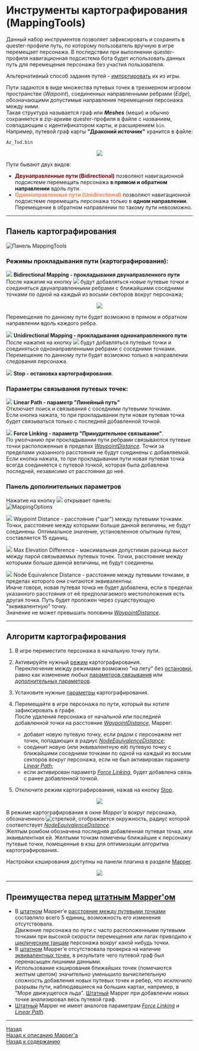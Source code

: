 # **Инструменты картографирования (MappingTools)**

Данный набор инструментов позволяет зафиксировать и сохранить в quester-профиле путь, по которому пользователь вручную в игре перемещает персонажа. В последствии при выполнении quester-профиля навигационная подсистема бота будет использовать данных путь для перемещения персонажа без участия пользователя.  

Альтернативный способ задания путей - [импортировать](Mapper-GraphTools-RU.md#ref-ImportFromGame) их из игры.

Пути задаются в виде множества путевых точек в трехмерном игровом пространстве (*Waipoint*), соединенных направленными ребрами (*Edge*), обозначающими допустимые направления перемещения персонажа между ними.  
Такая структура называется граф или ***Meshes*** (меши) и обычно сохраняется в zip-архиве quester-профиля в файле с названием, совпадающим с идентификатором карты, и расширением ``bin``.  
Например, путевой граф карты **"Драконий источник"** хранится в файле:
```
Az_Tod.bin
```

<p align="center"><img src="img/MapperExt.png"></p>

Пути бывают двух видов:
- **<font color=Maroon>Двунаправленные пути (Bidirectional)</font>** позволяют навигационной подсистеме перемещать персонажа **в прямом и обратном направлении** вдоль пути.
- **<font color=Coral>Однонаправленные пути (Unidirectional)</font>** позволяют навигационной подсистеме перемещать персонажа только в **одном направлении**. Перемещение в обратном направлении по такому пути невозможно.

---

## **Панель картографирования**
![Панель MappingTools](img/MapperExt-Panel-Mapping.png)

### <a name="ref-MappingModes"></a> **Режимы прокладывания пути (картографирования):**

![](img/icons/miniBiPath.png) **<a name="ref-BidirectionalMapping">Bidirectional Mapping</a> - прокладывания двунаправленного пути**  
После нажатия на кнопку ![](img/icons/miniBiPath.png) будут добавляться новые путевые точки и соединяться двунаправленными ребрами с ближайшими соседними точками по одной на каждый из восьми секторов вокруг персонажа;  
<p align="center"><img src="img/Sectors.png"></p>
Перемещение по данному пути будет возможно в прямом и обратном направлении вдоль каждого ребра.  

![](img/icons/miniUniPath.png) **<a name="ref-UnidirectionalMapping">Unidirectional Mapping</a> - прокладывания однонаправленного пути**  
После нажатия на кнопку ![](img/icons/miniUniPath.png) будут добавляться путевые точки и соединяться однонаправленными ребрами с соседними точками. Перемещение по данному пути будет возможно только в направлении следования персонажа.

![](img/icons/miniStop.png) **<a name="ref-Stop"> Stop</a> - остановка картографирования**.


### <a name="ref-LinkingModes"></a> **Параметры связывания путевых точек:**

![](img/icons/miniLinPath.png) **<a name="ref-LinearPath">Linear Path</a> - параметр "Линейный путь"**  
Отключает поиск и связывания с соседними путевыми точками.  
Если кнопка нажата, то при прокладывании пути новая путевая точка будет связываться только с последней добавленной точкой. 

![](img/icons/miniLink.png) **<a name="ref-ForceLinking">Force Linking</a> - параметр "Принудительное связывание"**.  
По умолчанию при прокладывании пути ребрами связываются путевые точки расположенные в пределах [*WaypointDistance*](#ref-WaypointDistance). Точки за пределами указанного расстояния не будут соединены с добавляемой.
Если кнопка нажата, то при прокладывании пути новая путевая точка всегда соединяется с путевой точкой, которая была добавлена последней, независимо от расстояния до неё.

### <a name="ref-MappingOptions"></a> **Панель дополнительных параметров**
Нажатие на кнопку ![](img/icons/miniGear.png) открывает панель:  
![MappingOptions](img/MapperExt-Panel-MappingOptions.png)

![](img/icons/miniNodeDistance.png) <a name="ref-WaypointDistance">Waypoint Distance</a> - расстояние ("шаг") между путевыми точками.  Точки, расстояние между которыми больше данной величины, не будут соединены. Оптимальное значение, установленное опытным путем, составляется 15 единиц.  

![](img/icons/miniZdiff.png) <a name="ref-MaxElevationDifference">Max Elevation Difference</a> - максимальная допустимая разница высот между парой связываемых путевых точек. Точки, расстояние между которыми больше данной величины, не будут соединены.    

![](img/icons/miniDistance.png) <a name="ref-NodeEquivalenceDistance">Node Equivalence Distance</a> - расстояние между путевыми точками, в пределах которого они считаются эквивалентны.  
Иначе говоря, новая путевая точка не будет добавлена, если в пределах указанного расстояния от её предполагаемого местоположения есть другая точка. Путь будет проложен через существующую "эквивалентную" точку.  
Значение не может превышать половины [*WaypointDistance*](#ref-WaypointDistance).  

---

## **Алгоритм картографирования**

1. В игре переместите персонажа в начальную точку пути.  
   
2. Активируйте нужный [режим](#ref-MappingModes) картографирования<!-- (![](img/icons/miniUniPath.png) [одно-](#ref-UnidirectionalMapping) или ![](img/icons/miniBiPath.png) [двунаправленного](#ref-BidirectionalMapping) пути)-->.  
   Переключение между режимами возможно "на лету" без [остановки](#ref-Stop), равно как изменение любых [параметров связывания](#ref-LinkingModes) или [дополнительных параметров](#ref-MappingOptions).  

3. Установите нужные [параметры](#ref-LinkingModes) картографирования.

4. Перемещайте в игре персонажа по пути, который вы хотите зафиксировать в графе.  
   После удаления персонажа от начальной или последней добавленной точки на расстояние [*WaypointDistance*](#ref-WaypointDistance), Mapper:
   - добавит новую путевую точку, если рядом с персонажем нет точек, попадающих в радиус [*NodeEquivalenceDistance*](#ref-NodeEquivalenceDistance);
   - соединит новую (или эквивалентную ей) путевую точку с ближайшими соседними точками по одной на каждый из восьми секторов вокруг персонажа, если не был активирован параметр [*Linear Path*](#ref-LinearPath);
   - если активирован параметр [*Force Linking*](#ref-ForceLinking), будет добавлена связь с ранее добавленной точкой.  
   
5. Отключите режим картографирования, нажав на кнопку <!-- ![](img/icons/miniStop.png)--> [Stop](#ref-Stop).

<p align="center"><img src="diagrams/Mapping-RU.png"></p>

В режиме картографирования в окне *Mapper'a* вокруг персонажа, обозначенного ![стрелкой](ing/../img/icons/charArrow.png), отображается окружность, радиус которой соответствует [*NodeEquivalenceDistance*](#ref-NodeEquivalenceDistance).  
Желтым ромбом обозначена последняя добавленная путевая точка, или эквивалентная ей. Желтыми точкам помечены ближайшие к персонажу путевые точки, помещенные в кэш для оптимизации алгоритма картографирования.  

Настройки кэширования доступны на панели плагина в разделе [Mapper](AllSettings-RU.md#ref-CacheOptions).

<p align="center"><img src="img/MapperExt-Mapping.png"></p>

---

## **Преимущества перед [штатным Mapper'ом](https://www.neverwinter-bot.com/forums/viewtopic.php?p=43909#p43909)**
- В [штатном](https://www.neverwinter-bot.com/forums/viewtopic.php?p=43909#p43909) Mapper'e  [расстояние между путевыми точками](#ref-WaypointDistance) составляло всего 5 единиц, возможность его изменения отсутствовала.  
  Движение персонажа по пути с часто расположенными путевыми точками при высокой скорости перемещения или лагах приводило к [циклическим танцам](https://www.neverwinter-bot.com/forums/viewtopic.php?p=41682#p41682) персонажа вокруг какой нибудь точки.  
- В [штатном](https://www.neverwinter-bot.com/forums/viewtopic.php?p=43909#p43909) Mapper'e  отсутствовала проверка на наличие [эквивалентных точек](#ref-NodeEquivalenceDistance), в результате чего путевой граф был перенасыщен лишними данными.
- Использование кэширования ближайших точек (помечаются желтым цветом) значительно уменьшило вычислительную сложность добавления новых путевых точек и ребер, что исключило разрывы пути, наблюдавшиеся на больших картах, например, в "Море движущегося льда". [Штатный](https://www.neverwinter-bot.com/forums/viewtopic.php?p=43909#p43909) Mapper при добавлении новых точке анализировал весь путевой граф.
- [Штатный](https://www.neverwinter-bot.com/forums/viewtopic.php?p=43909#p43909) Mapper не имеет аналогов параметрам [*Force Linking*](#ref-ForceLinking) и [*Linear Path*](#ref-LinearPath).

---

<a href="javascript:history.back()">Назад</a>  
[Назад к описанию Mapper'a](Mapper-RU.md)  
[Назад к содержанию](../../index.md)